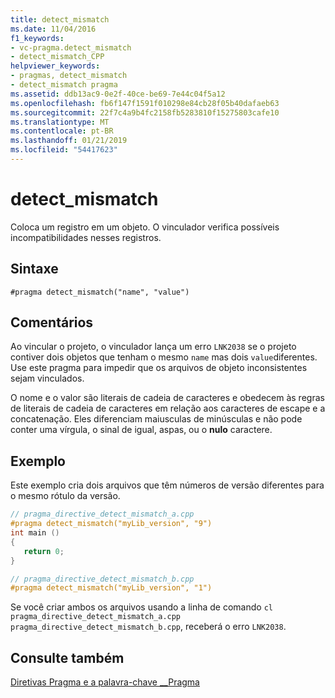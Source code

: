 ```yaml
---
title: detect_mismatch
ms.date: 11/04/2016
f1_keywords:
- vc-pragma.detect_mismatch
- detect_mismatch_CPP
helpviewer_keywords:
- pragmas, detect_mismatch
- detect_mismatch pragma
ms.assetid: ddb13ac9-0e2f-40ce-be69-7e44c04f5a12
ms.openlocfilehash: fb6f147f1591f010298e84cb28f05b40dafaeb63
ms.sourcegitcommit: 22f7c4a9b4fc2158fb5283810f15275803cafe10
ms.translationtype: MT
ms.contentlocale: pt-BR
ms.lasthandoff: 01/21/2019
ms.locfileid: "54417623"
---
```

# <a name="detectmismatch"></a>detect_mismatch
Coloca um registro em um objeto. O vinculador verifica possíveis incompatibilidades nesses registros.

## <a name="syntax"></a>Sintaxe

```
#pragma detect_mismatch("name", "value")
```

## <a name="remarks"></a>Comentários

Ao vincular o projeto, o vinculador lança um erro `LNK2038` se o projeto contiver dois objetos que tenham o mesmo `name` mas dois `value`diferentes. Use este pragma para impedir que os arquivos de objeto inconsistentes sejam vinculados.

O nome e o valor são literais de cadeia de caracteres e obedecem às regras de literais de cadeia de caracteres em relação aos caracteres de escape e a concatenação. Eles diferenciam maiusculas de minúsculas e não pode conter uma vírgula, o sinal de igual, aspas, ou o **nulo** caractere.

## <a name="example"></a>Exemplo

Este exemplo cria dois arquivos que têm números de versão diferentes para o mesmo rótulo da versão.

```cpp
// pragma_directive_detect_mismatch_a.cpp
#pragma detect_mismatch("myLib_version", "9")
int main ()
{
   return 0;
}

// pragma_directive_detect_mismatch_b.cpp
#pragma detect_mismatch("myLib_version", "1")
```

Se você criar ambos os arquivos usando a linha de comando `cl pragma_directive_detect_mismatch_a.cpp pragma_directive_detect_mismatch_b.cpp`, receberá o erro `LNK2038`.

## <a name="see-also"></a>Consulte também

[Diretivas Pragma e a palavra-chave __Pragma](../preprocessor/pragma-directives-and-the-pragma-keyword.md)
